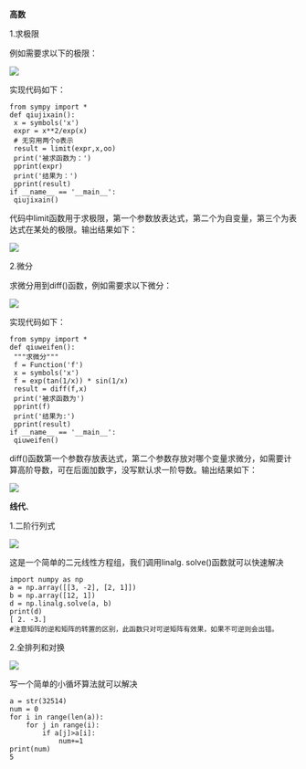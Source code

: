 **高数**

1.求极限

例如需要求以下的极限：

![
](http://p1.pstatp.com/large/pgc-image/1539761880190f25253589d)

实现代码如下：

    from sympy import *
    def qiujixain():
     x = symbols('x')
     expr = x**2/exp(x)
     # 无穷用两个o表示
     result = limit(expr,x,oo)
     print('被求函数为：')
     pprint(expr)
     print('结果为：')
     pprint(result)
    if __name__ == '__main__':
     qiujixain()

代码中limit函数用于求极限，第一个参数放表达式，第二个为自变量，第三个为表达式在某处的极限。输出结果如下：

![
](http://p3.pstatp.com/large/pgc-image/1539761880219a94e4b891e)

2.微分

求微分用到diff()函数，例如需要求以下微分：

![
](http://p1.pstatp.com/large/pgc-image/15397618802301cc2f9f2d0)

实现代码如下：

    from sympy import *
    def qiuweifen():
     """求微分"""
     f = Function('f')
     x = symbols('x')
     f = exp(tan(1/x)) * sin(1/x)
     result = diff(f,x)
     print('被求函数为')
     pprint(f)
     print('结果为:')
     pprint(result)
    if __name__ == '__main__':
     qiuweifen()
     

diff()函数第一个参数存放表达式，第二个参数存放对哪个变量求微分，如需要计算高阶导数，可在后面加数字，没写默认求一阶导数。输出结果如下：

![
](http://p3.pstatp.com/large/pgc-image/15397618803792d425c6f6d)

**线代**、

1.二阶行列式

![
](https://img-blog.csdn.net/20180305001455765)

这是一个简单的二元线性方程组，我们调用linalg. solve()函数就可以快速解决

    import numpy as np
    a = np.array([[3, -2], [2, 1]])
    b = np.array([12, 1])
    d = np.linalg.solve(a, b)
    print(d)
    [ 2. -3.]
    #注意矩阵的逆和矩阵的转置的区别，此函数只对可逆矩阵有效果，如果不可逆则会出错。

2.全排列和对换

![
](https://img-blog.csdn.net/20180305002750763?watermark/2/text/aHR0cDovL2Jsb2cuY3Nkbi5uZXQvYm9keV9idWlsZGVy/font/5a6L5L2T/fontsize/400/fill/I0JBQkFCMA==/dissolve/70)

写一个简单的小循坏算法就可以解决

    a = str(32514)
    num = 0
    for i in range(len(a)):
        for j in range(i):
            if a[j]>a[i]:
                num+=1
    print(num)
    5
